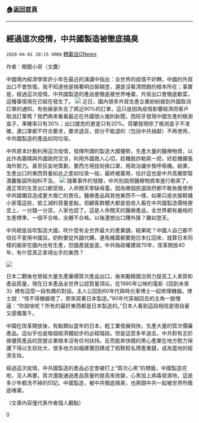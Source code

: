 ###  [:house:返回首頁](https://github.com/ourhimalayas/txt)
---

## 經過這次疫情，中共國製造被徹底搞臭
`2020-04-01 20:15 GM06` [轉載自GNews](https://gnews.org/zh-hant/159510/)

作者：眼鏡小哥（文鷹）

中國境內經濟學家許小年在最近的演講中指出：全世界的疫情不好轉，中國的外貿出口不會恢復。我不知道他是揣著明白裝糊塗，還是沒看清問題的根本所在；事實是，經過這次疫情，中共國製造的產品會徹底被世界唾棄，外貿出口會徹底歇菜，這種事情現在已經在發生了。
![](https://s3-ap-northeast-1.amazonaws.com/news.guo.offload.media/wp-content/uploads/2020/04/01200838/111.jpg)
近日，國內很多外貿生產企業紛紛接到外國取消訂單的通知，有些廠家失去了將近90%的訂單，這只是因為疫情影響經濟而客戶取消訂單嗎？我們再來看看最近在外國很火幾則新聞，西班牙發現中國生產的檢測盒子，準確率只有30%；出口捷克的更差只有20%。荷蘭發現除了檢測盒子不准確，連口罩都不符合要求，要求退貨，部分不能退的（包括中共捐獻）不再使用，中共國製造的產品如同垃圾。

中共原本計劃利用這次疫情，發揮所謂的製造大國優勢，生產大量的醫療物資，以此作為籌碼與外國政府交涉，利用外國救人心切，趁機敲詐勒索一把，好趁機擴張海外勢力。甚至狂妄地策劃，要西方用技術換口罩，用政治讓步換呼吸機。結果，生產出口的東西質量如此之差如垃圾一般，最終被棄用，估計這也是中共高層那幫酒囊飯袋所始料不及。
![](https://s3-ap-northeast-1.amazonaws.com/news.guo.offload.media/wp-content/uploads/2020/04/01200923/112.png)
隨著事件的發酵，中共別說用醫療物資來進行勒索了，連正常的生意出口都受阻，人命關天寧缺毋濫，因為哪個民選政府都不敢負擔使用中共國爛貨造成更大傷亡的責任。醫療產品與其他東西不一樣，如果只是衣服鞋襪小家電這些，偷工減料質量差點，但顧客群體大都是低收入看在中共國製造價格便宜上，一分錢一分貨，人家也認了。這是人命關天的醫療產品，全世界都有嚴格的生產標準，一個不合格，全體不合格。以後還想出口賺外匯？難如登天。

中共總是自吹製造大國，吹什麼有全世界最大的產業鏈。結果呢？中國人自己都不信任不愛用中國貨。奶粉要從外國代購，連馬桶蓋都要跑日本扛回來，就算日本同樣的廠家在國內也有生產，但國產就是差。中共偽政權建政70年，改革開放40年，有什麼真正拿得出手的東西？

![](https://s3-ap-northeast-1.amazonaws.com/news.guo.offload.media/wp-content/uploads/2020/04/01201008/113.jpg)

日本二戰後也曾經大量生產廉價質次產品出口，後來勵精圖治努力提高工人素質和產品質量，現在日本產品全世界公認質量頂尖。在1990年公映的電影《回到未來3》裡有這麼一段有趣的對話，主人公回到60年代與時光車博士一起修理機器。博士說：“怪不得機器壞了，原來寫著日本製造。”90年代穿越回去的主角一臉懵逼：“你說啥呢？所有的最好東西都是日本製造的。”日本人看到這段相信是很自豪又感慨萬千。

中國在改革開放後，有點類似當年的日本，輕工業發展飛快，生產大量的質次價廉產品。這似乎也是每個經濟體起步的必經階段。但是這麼多年過去，中共對有志於做優質產品的民營企業根本沒有任何扶持。反而能來快錢的黑心產業在地方勢力保護下得以生存壯大，很多地方如福建莆田建成了假鞋假名牌產業鏈，成為當地的經濟支柱。

經過這次疫情，中共國製造的產品必定會被打上“質次心黑”的標籤，中國製造完啦，沒人再要。質次還能通過產品質量的提高來改變，心黑加上病毒發源地，這是多少年都洗不掉的印記。中國製造，被中共徹底搞臭，也將跟中共一起被世界所徹底唾棄。

（文章內容僅代表作者個人觀點）

0
